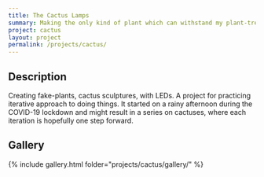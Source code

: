 ```yaml
---
title: The Cactus Lamps
summary: Making the only kind of plant which can withstand my plant-treating skills
project: cactus
layout: project
permalink: /projects/cactus/
---
```


## Description

Creating fake-plants, cactus sculptures, with LEDs. A project for practicing iterative approach to doing things. It started on a rainy afternoon during the COVID-19 lockdown and might result in a series on cactuses, where each iteration is hopefully one step forward.



## Gallery

{% include gallery.html folder="projects/cactus/gallery/" %}
